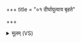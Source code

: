 +++
title = "०१ दीर्घायुत्वाय बृहते"

+++
<details><summary>मूलम् (VS)</summary>

दी॑र्घायु॒त्वाय॑ बृहते रणा॒यारि॑ष्यन्तो॒ दक्ष॑माणाः॒ सदै॒व।  
म॒णिं वि॑ष्कन्ध॒दूष॑णं जङ्गि॒डं बि॑भृमो व॒यम् ॥
</details>